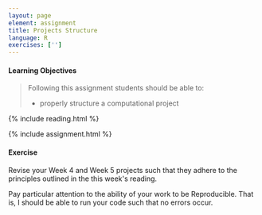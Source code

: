 ```yaml
---
layout: page
element: assignment
title: Projects Structure
language: R
exercises: ['']
---
```


#### Learning Objectives

> Following this assignment students should be able to:
>
> - properly structure a computational project

{% include reading.html %}

{% include assignment.html %}


#### Exercise

Revise your Week 4 and Week 5 projects such that they adhere to the principles outlined in the this week's reading.

Pay particular attention to the ability of your work to be Reproducible. That is, I should be able to run your code such that no errors occur.
